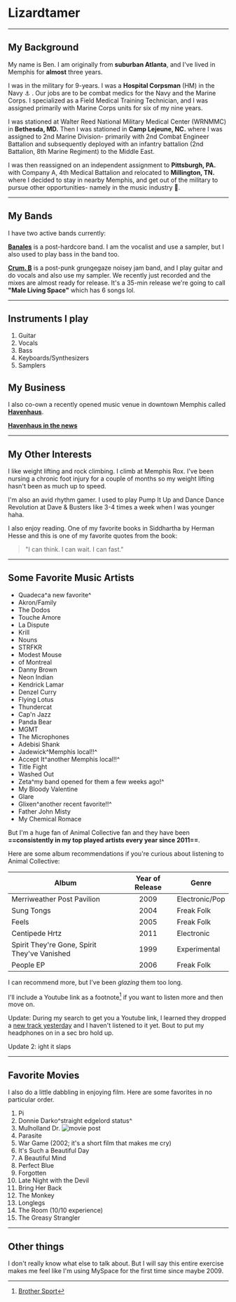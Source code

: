 # Lizardtamer

***

## My Background

My name is Ben. I am originally from **suburban Atlanta**, and I've lived in Memphis for **almost** three years.

I was in the military for 9-years. I was a **Hospital Corpsman** (HM) in the Navy :anchor: . Our jobs are to be combat medics for the Navy and the Marine Corps. I specialized as a Field Medical Training Technician, and I was assigned primarily with Marine Corps units for six of my nine years.

I was stationed at Walter Reed National Military Medical Center (WRNMMC) in **Bethesda, MD.** Then I was stationed in **Camp Lejeune, NC.** where I was assigned to 2nd Marine Division- primarily with 2nd Combat Engineer Battalion and subsequently deployed with an infantry battalion (2nd Battalion, 8th Marine Regiment) to the Middle East.

I was then reassigned on an independent assignment to **Pittsburgh, PA.** with Company A, 4th Medical Battalion and relocated to **Millington, TN.** where I decided to stay in nearby Memphis, and get out of the military to pursue other opportunities- namely in the music industry :musical_note:.

---

## My Bands

I have two active bands currently:

[**Banales**](https://www.instagram.com/banales.tn/) is a post-hardcore band. I am the vocalist and use a sampler, but I also used to play bass in the band too.

[**Crum. B**](https://www.instagram.com/crumb.901/) is a post-punk grungegaze noisey jam band, and I play guitar and do vocals and also use my sampler. We recently just recorded and the mixes are almost ready for release. It's a 35-min release we're going to call **"Male Living Space"** which has 6 songs lol.

***

## Instruments I play

1. Guitar
2. Vocals
3. Bass
4. Keyboards/Synthesizers
5. Samplers
## My Business

I also co-own a recently opened music venue in downtown Memphis called [**Havenhaus**](https://www.instagram.com/havenhaus901/).

[**Havenhaus in the news**](https://www.actionnews5.com/2025/02/27/diy-music-makers-upgrade-music-venue-new-downtown-location/)

---

## My Other Interests

I like weight lifting and rock climbing. I climb at Memphis Rox. I've been nursing a chronic foot injury for a couple of months so my weight lifting hasn't been as much up to speed.

I'm also an avid rhythm gamer. I used to play Pump It Up and Dance Dance Revolution at Dave & Busters like 3-4 times a week when I was younger haha.

I also enjoy reading. One of my favorite books in Siddhartha by Herman Hesse and this is one of my favorite quotes from the book:

> "I can think.
> I can wait.
> I can fast."

***

## Some Favorite Music Artists

- Quadeca^a new favorite^
- Akron/Family
- The Dodos
- Touche Amore
- La Dispute
- Krill
- Nouns
- STRFKR
- Modest Mouse
- of Montreal
- Danny Brown
- Neon Indian
- Kendrick Lamar
- Denzel Curry
- Flying Lotus
- Thundercat
- Cap'n Jazz
- Panda Bear
- MGMT
- The Microphones
- Adebisi Shank
- Jadewick^Memphis local!!^
- Accept It^another Memphis local!!^
- Title Fight
- Washed Out
- Zeta^my band opened for them a few weeks ago!^
- My Bloody Valentine
- Glare
- Glixen^another recent favorite!!^
- Father John Misty
- My Chemical Romace

But I'm a huge fan of Animal Collective fan and they have been **==consistently in my top played artists every year since 2011==**.

Here are some album recommendations if you're curious about listening to Animal Collective:

|Album|Year of Release|Genre|
|---| :----: |---|
|Merriweather Post Pavilion|2009|Electronic/Pop|
|Sung Tongs|2004|Freak Folk|
|Feels|2005|Freak Folk|
|Centipede Hrtz|2011|Electronic|
|Spirit They're Gone, Spirit They've Vanished|1999|Experimental|
|People EP|2006|Freak Folk|

I can recommend more, but I've been *glazing* them too long.

I'll include a Youtube link as a footnote[^1] if you want to listen more and then move on.

[^1]: [Brother Sport](https://youtu.be/MGQjyGT1-mc?si=RjxoGScs7SeOcBD-)

Update: During my search to get you a Youtube link, I learned they dropped a [new track yesterday](https://www.youtube.com/watch?v=EsWkg8O7Zbw&pp=ygURYW5pbWFsIGNvbGxlY3RpdmU%3D) and I haven't listened to it yet. Bout to put my headphones on in a sec bro hold up.

Update 2: ight it slaps

---

## Favorite Movies

I also do a little dabbling in enjoying film. Here are some favorites in no particular order.

1. Pi
2. Donnie Darko^straight edgelord status^
3. Mulholland Dr. ![movie post](https://upload.wikimedia.org/wikipedia/en/0/0f/Mulholland.png)
4. Parasite
5. War Game (2002; it's a short film that makes me cry)
6. It's Such a Beautiful Day
7. A Beautiful Mind
8. Perfect Blue
9. Forgotten
10. Late Night with the Devil
11. Bring Her Back
12. The Monkey
13. Longlegs
14. The Room (10/10 experience)
15. The Greasy Strangler

---

## Other things

I don't really know what else to talk about. But I will say this entire exercise makes me feel like I'm using MySpace for the first time since maybe 2009.
